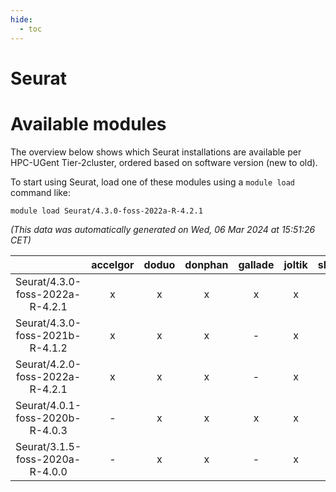 ```yaml
---
hide:
  - toc
---
```


Seurat
======

# Available modules


The overview below shows which Seurat installations are available per HPC-UGent Tier-2cluster, ordered based on software version (new to old).

To start using Seurat, load one of these modules using a `module load` command like:

```shell
module load Seurat/4.3.0-foss-2022a-R-4.2.1
```

*(This data was automatically generated on Wed, 06 Mar 2024 at 15:51:26 CET)*  

| |accelgor|doduo|donphan|gallade|joltik|skitty|
| :---: | :---: | :---: | :---: | :---: | :---: | :---: |
|Seurat/4.3.0-foss-2022a-R-4.2.1|x|x|x|x|x|x|
|Seurat/4.3.0-foss-2021b-R-4.1.2|x|x|x|-|x|x|
|Seurat/4.2.0-foss-2022a-R-4.2.1|x|x|x|-|x|x|
|Seurat/4.0.1-foss-2020b-R-4.0.3|-|x|x|x|x|x|
|Seurat/3.1.5-foss-2020a-R-4.0.0|-|x|x|-|x|x|
